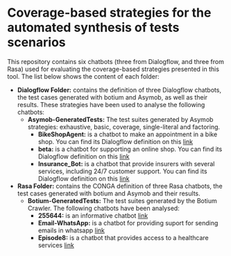 # Coverage-based strategies for the automated synthesis of tests scenarios


This repository contains six chatbots (three from Dialogflow, and three from Rasa) used for evaluating the coverage-based strategies presented in this tool. The list below shows the content of each folder: 
- **Dialogflow Folder:** contains the definition of three Dialogflow chatbots, the test cases generated with botium and Asymob, as well as their results. These strategies have been used to analyse the following chatbots:
  - **Asymob-GeneratedTests:** The test suites generated by Asymob strategies: exhaustive, basic, coverage, single-literal and factoring.
    - **BikeShopAgent:** is a chatbot to make an appointment in a bike shop. You can find its Dialogflow definition on this [link](https://github.com/dialogflow/fulfillment-bike-shop-nodejs)
    - **beta:** is a chatbot for supporting an online shop. You can find its Dialogflow definition on this [link](https://docs.kommunicate.io/docs/bot-samples)
    - **Insurance_Bot:** is a chatbot that provide insurers with several services, including 24/7 customer support. You can find its Dialogflow definition on this [link](https://github.com/dialogflow/fulfillment-bike-shop-nodejs)
- **Rasa Folder:** contains the CONGA definition of three Rasa chatbots, the test cases generated with botium and Asymob and their results. 
  - **Botium-GeneratedTests:** The test suites generated by the Botium Crawler. The following chatbots have been analysed:
    - **255644:** is an informative chatbot [link](https://github.com/256644/chatbot)
    - **Email-WhatsApp:** is a chatbot for providing suport for sending emails in whatsapp [link](https://github.com/lakshmi25npathi/Email-WhatsApp-Integration-Chatbot)
    - **Episode8:**  is a chatbot that provides access to a healthcare services [link](https://github.com/RasaHQ/rasa-masterclass)




